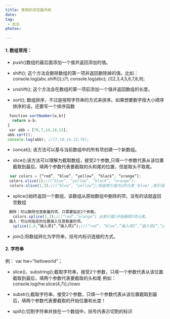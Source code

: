 ```yaml
---
title: 常用的浏览器内核
date:
tag:
 - 出云
photos:
 
---
```

<!-- 引言（简介） -->
  
<!--more-->

<!-- 详细内容 -->

#### 1. 数组常用：
 - push()数组的最后面添加一个值并返回添加的值。

 - shift(); 这个方法会删除数组的第一项并返回删除掉的值。比如：console.log(abc.shift());//1; console.log(abc); //[2,3,4,5,6,7,8,9];
 
 - unshift(); 这个方法会在数组的第一项前添加一个值并返回数组的长度。
 
 - sort(); 数组排序，不过是按照字符串的方式来排序。如果想要数字按大小顺序排序的话，还要写一个排序函数  
 ```js
　function sortNumber(a,b){ 
    return a-b; 
  } 
　var abb = [78,7,14,10,15]; 
  abb.sort(); 
  console.log(abb); //[7,10,14,15,78];
```
 
 - concat(); 该方法可以基与当前数组中的所有项创建一个新数组。
 
 - slice();该方法可以理解为截取数组，接受2个参数,只填一个参数代表从该位置截取到最后，填两个参数代表要截取的头和尾的位置，但是取头不取尾。
```js
  var colors = [“red”, “blue”, “yellow”, “black”, “orange”];
　colors.slice(1);//[“blue”, “yellow”, “black”, “orange”];
  colors.slice(1,3);//[“blue”, “yellow”];保留索引值为1的元素（blue）,索引值为3的元素则不保留
```
  
  - splice()始终返回一个数组，该数组从原始数组中删除的项，没有的话就返回空数组
```js
　删除：可以删除任意数量的项，只需要指定2个参数。 
　　colors.splice(1,3);//[“red”,”orange”] 从索引值1开始删除3项元素。
　插入：可以向指定的位置插入任意数量的项。 
　　splice(2,0,”插入项1”,”插入项2”);//[“red”, “blue”,”插入项1”,”插入项2”,”yellow”, “black”, “orange”] 
```
  
  - join();将数组转化为字符串，括号内标识连接的方式。

#### 2. 字符串 
  例： var hw=”helloworld”；
  
  - slice()、substring();截取字符串，接受2个参数，只填一个参数代表从该位置截取到最后，填两个参数代表要截取的头和尾  例如： console.log(hw.slice(4,7));//owo
  
  - substr();截取字符串，接受2个参数，只填一个参数代表从该位置截取到最后，填两个参数代表要截取的开始位置和长度！ 
  
  - spilt();切割字符串并放在一个数组中，括号内表示切割的标识 